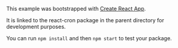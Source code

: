 This example was bootstrapped with [Create React App](https://github.com/facebook/create-react-app).

It is linked to the react-cron package in the parent directory for development purposes.

You can run `npm install` and then `npm start` to test your package.
